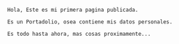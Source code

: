     Hola, Este es mi primera pagina publicada.
    
    Es un Portadolio, osea contiene mis datos personales.
    
    Es todo hasta ahora, mas cosas proximamente...
